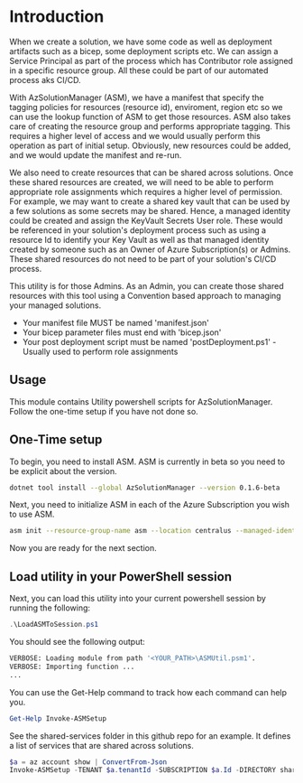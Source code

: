 # Introduction

When we create a solution, we have some code as well as deployment artifacts such as a bicep, some deployment scripts etc. We can assign a Service Principal as part of the process which has Contributor role assigned in a specific resource group. All these could be part of our automated process aks CI/CD. 

With AzSolutionManager (ASM), we have a manifest that specify the tagging policies for resources (resource id), enviroment, region etc so we can use the lookup function of ASM to get those resources. ASM also takes care of creating the resource group and performs appropriate tagging. This requires a higher level of access and we would usually perform this operation as part of initial setup. Obviously, new resources could be added, and we would update the manifest and re-run. 

We also need to create resources that can be shared across solutions. Once these shared resources are created, we will need to be able to perform appropriate role assignments which requires a higher level of permission. For example, we may want to create a shared key vault that can be used by a few solutions as some secrets may be shared. Hence, a managed identity could be created and assign the KeyVault Secrets User role. These would be referenced in your solution's deployment process such as using a resource Id to identify your Key Vault as well as that managed identity created by someone such as an Owner of Azure Subscription(s) or Admins. These shared resources do not need to be part of your solution's CI/CD process.

This utility is for those Admins. As an Admin, you can create those shared resources with this tool using a Convention based approach to managing your managed solutions.

* Your manifest file MUST be named 'manifest.json'
* Your bicep parameter files must end with 'bicep.json'
* Your post deployment script must be named 'postDeployment.ps1' - Usually used to perform role assignments

## Usage

This module contains Utility powershell scripts for AzSolutionManager. Follow the one-time setup if you have not done so. 

## One-Time setup

To begin, you need to install ASM. ASM is currently in beta so you need to be explicit about the version.

```bash
dotnet tool install --global AzSolutionManager --version 0.1.6-beta
```

Next, you need to initialize ASM in each of the Azure Subscription you wish to use ASM.

```bash
asm init --resource-group-name asm --location centralus --managed-identity asm-identity
```

Now you are ready for the next section.

## Load utility in your PowerShell session

Next, you can load this utility into your current powershell session by running the following:

```powershell
.\LoadASMToSession.ps1
```

You should see the following output:

```bash
VERBOSE: Loading module from path '<YOUR_PATH>\ASMUtil.psm1'.
VERBOSE: Importing function ...
...
```

You can use the Get-Help command to track how each command can help you.

```powershell
Get-Help Invoke-ASMSetup
```

See the shared-services folder in this github repo for an example. It defines a list of services that are shared across solutions.

```powershell
$a = az account show | ConvertFrom-Json
Invoke-ASMSetup -TENANT $a.tenantId -SUBSCRIPTION $a.Id -DIRECTORY shared-services
```
